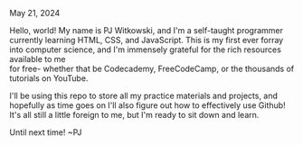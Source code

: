   May 21, 2024
  
Hello, world! My name is PJ Witkowski, and I'm a self-taught programmer currently learning HTML, CSS, and JavaScript.
This is my first ever forray into computer science, and I'm immensely grateful for the rich resources available to me  
for free- whether that be Codecademy, FreeCodeCamp, or the thousands of tutorials on YouTube.

  I'll be using this repo to store all my practice materials and projects, and hopefully as time goes on I'll also
figure out how to effectively use Github! It's all still a little foreign to me, but I'm ready to sit down and learn.

Until next time!
~PJ
